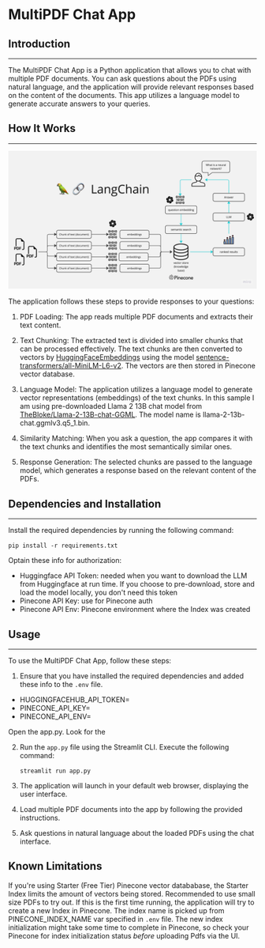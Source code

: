 # MultiPDF Chat App

## Introduction
------------
The MultiPDF Chat App is a Python application that allows you to chat with multiple PDF documents. You can ask questions about the PDFs using natural language, and the application will provide relevant responses based on the content of the documents. This app utilizes a language model to generate accurate answers to your queries.

## How It Works
------------

![MultiPDF Chat App Diagram](./docs/PDF-LangChain.jpg)

The application follows these steps to provide responses to your questions:

1. PDF Loading: The app reads multiple PDF documents and extracts their text content.

2. Text Chunking: The extracted text is divided into smaller chunks that can be processed effectively. The text chunks are then converted to vectors by [HuggingFaceEmbeddings](https://api.python.langchain.com/en/latest/embeddings/langchain.embeddings.huggingface.HuggingFaceEmbeddings.html) using the model [sentence-transformers/all-MiniLM-L6-v2](https://huggingface.co/sentence-transformers/all-MiniLM-L6-v2). The vectors are then stored in Pinecone vector database.

3. Language Model: The application utilizes a language model to generate vector representations (embeddings) of the text chunks. In this sample I am using pre-downloaded Llama 2 13B chat model from [TheBloke/Llama-2-13B-chat-GGML](https://huggingface.co/TheBloke/Llama-2-13B-chat-GGML). The model name is llama-2-13b-chat.ggmlv3.q5_1.bin.

4. Similarity Matching: When you ask a question, the app compares it with the text chunks and identifies the most semantically similar ones.

5. Response Generation: The selected chunks are passed to the language model, which generates a response based on the relevant content of the PDFs.

## Dependencies and Installation
----------------------------
Install the required dependencies by running the following command:
   ```
   pip install -r requirements.txt
   ```

Optain these info for authorization:
- Huggingface API Token: needed when you want to download the LLM from Huggingface at run time. If you choose to pre-download, store and load the model locally, you don't need this token 
- Pinecone API Key: use for Pinecone auth
- Pinecone API Env: Pinecone environment where the Index was created

## Usage
-----
To use the MultiPDF Chat App, follow these steps:

1. Ensure that you have installed the required dependencies and added these info to the `.env` file.
- HUGGINGFACEHUB_API_TOKEN=<your Huggingface api token>
- PINECONE_API_KEY=<your Pinecone api key>
- PINECONE_API_ENV=<your Pinecone API>

Open the app.py. Look for the 

2. Run the `app.py` file using the Streamlit CLI. Execute the following command:
   ```
   streamlit run app.py
   ```

3. The application will launch in your default web browser, displaying the user interface.

4. Load multiple PDF documents into the app by following the provided instructions.

5. Ask questions in natural language about the loaded PDFs using the chat interface.

## Known Limitations
If you're using Starter (Free Tier) Pinecone vector datababase, the Starter Index limits the amount of vectors being stored. Recommended to use small size PDFs to try out.
If this is the first time running, the application will try to create a new Index in Pinecone. The index name is picked up from PINECONE_INDEX_NAME var specified in `.env` file. The new index initialization might take some time to complete in Pinecone, so check your Pinecone for index initialization status *before* uploading Pdfs via the UI.